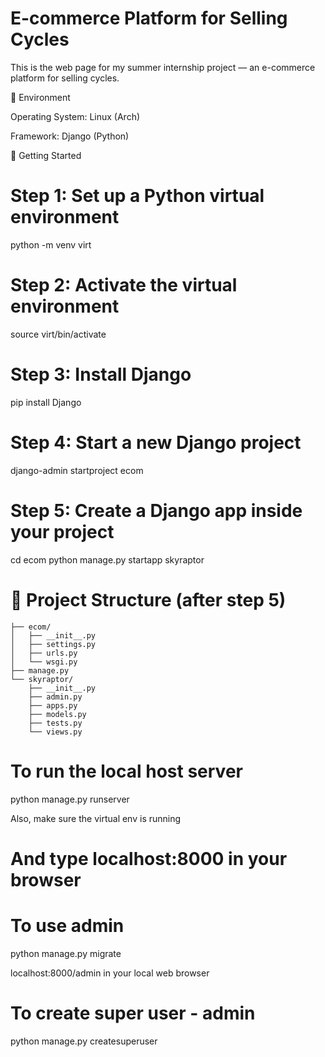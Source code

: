 # E-commerce Platform for Selling Cycles
This is the web page for my summer internship project — an e-commerce platform for selling cycles.

🐧 Environment

Operating System: Linux (Arch)

Framework: Django (Python)

🔧 Getting Started
# Step 1: Set up a Python virtual environment

python -m venv virt

# Step 2: Activate the virtual environment

source virt/bin/activate

# Step 3: Install Django

pip install Django

# Step 4: Start a new Django project

django-admin startproject ecom

# Step 5: Create a Django app inside your project

cd ecom
python manage.py startapp skyraptor


# 📁 Project Structure (after step 5)
```ecom/
├── ecom/
│   ├── __init__.py
│   ├── settings.py
│   ├── urls.py
│   └── wsgi.py
├── manage.py
└── skyraptor/
    ├── __init__.py
    ├── admin.py
    ├── apps.py
    ├── models.py
    ├── tests.py
    └── views.py
```

# To run the local host server

python manage.py runserver

Also, make sure the virtual env is running

# And type localhost:8000 in your browser

# To use admin 

python manage.py migrate

localhost:8000/admin in your local web browser

# To create super user - admin
python manage.py createsuperuser